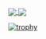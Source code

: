 
<!--
**luisfilipedossantoslima/luisfilipedossantoslima** is a ✨ _special_ ✨ repository because its `README.md` (this file) appears on your GitHub profile.

Here are some ideas to get you started:

- 🔭 I’m currently working on ...
- 🌱 I’m currently learning ...
- 👯 I’m looking to collaborate on ...
- 🤔 I’m looking for help with ...
- 💬 Ask me about ...
- 📫 How to reach me: ...
- 😄 Pronouns: ...
- ⚡ Fun fact: ...
-->

<a href="https://github.com/luisfilipedossantoslima/github-readme-stats">
  <img align="center" src="https://github-readme-stats.vercel.app/api?username=luisfilipedossantoslima&show_icons=true&theme=radical" />
</a>
<a href="https://github.com/luisfilipedossantoslima/convoychat">
  <img align="center" src="https://github-readme-stats.vercel.app/api/top-langs/?username=luisfilipedossantoslima&theme=radical&layout=compact" />
</a>


[![trophy](https://github-profile-trophy.vercel.app/?username=luisfilipedossantoslima&theme=onedark)](https://github.com/luisfilipedossantoslima/github-profile-trophy&row=2&column=3)

